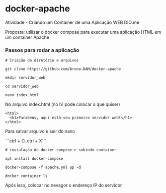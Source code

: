 # docker-apache

Atividade  - Criando um Container de uma Aplicação WEB DIO.me 

Proposta: utilizar o docker compose para executar uma aplicação HTML em um container Apache

### Passos para rodar a aplicação

```
# Criação de diretório e arquivos

git clone https://github.com/bruno-DAM/docker-apache

mkdir servidor_web

cd servidor_web

nano index.html 
```

No arquivo index.html (no h1 pode colocar o que quiser)

```
<html>
  <h1>Parabéns, aqui está seu primeiro servidor web!</h1>
</html>
```

Para salvar arquivo e sair do nano

´´´ctrl + O, ctrl + X```

```
# instalação do docker-compose e subindo container

apt install docker-compose

docker-compose -f apache.yml up -d

docker container ls
```

Após isso, colocar no nevagor o endereço IP do servidor 

